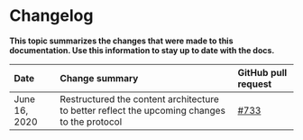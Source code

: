 # Changelog

**This topic summarizes the changes that were made to this documentation. Use this information to stay up to date with the docs.**

|**Date**|**Change summary**|**GitHub pull request**|
|:-------|:-----------------|:----------------------|
|June 16, 2020|Restructured the content architecture to better reflect the upcoming changes to the protocol| [#733](https://github.com/iotaledger/documentation/pull/733)|